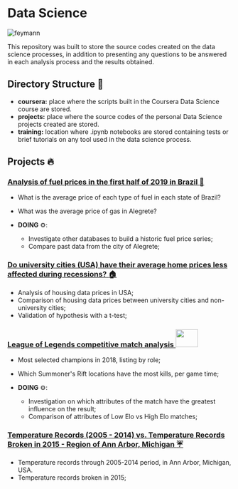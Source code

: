 # Data Science

![feymann](https://pbs.twimg.com/media/DlMxO-jWsAA0-qP.jpg)

This repository was built to store the source codes created on the data science processes, in addition to presenting any questions to be answered in each analysis process and the results obtained.

## Directory Structure :rocket:

- **coursera:** place where the scripts built in the Coursera Data Science course are stored.
- **projects:** place where the source codes of the personal Data Science projects created are stored.
- **training:** location where .ipynb notebooks are stored containing tests or brief tutorials on any tool used in the data science process.

## Projects :fire:	
  ### [Analysis of fuel prices in the first half of 2019 in Brazil :car:](https://github.com/guilhermesam/data-science/blob/master/projects/fuel_2019/storytelling.ipynb)
  - What is the average price of each type of fuel in each state of Brazil?
  - What was the average price of gas in Alegrete?
  
  - **DOING** ⚙️: 
    - Investigate other databases to build a historic fuel price series;
    - Compare past data from the city of Alegrete;

  ### [Do university cities (USA) have their average home prices less affected during recessions? :house:](https://github.com/guilhermesam/data-science/blob/master/coursera/Introduction_to_Data_Science/Assignment_4/Assignment_4.ipynb)
   - Analysis of housing data prices in USA;
   - Comparison of housing data prices between university cities and non-university cities;
   - Validation of hypothesis with a t-test;

  ### [League of Legends competitive match analysis <img src="https://3.bp.blogspot.com/-weDqm5JxCWQ/VdDtk2WvvSI/AAAAAAAAGh0/7PdkJ_r4ojw/s1600/image%2B187.png" width="50" height="40" >](https://github.com/guilhermesam/data-science/blob/master/projects/lol-analysis/storytelling.ipynb)
   - Most selected champions in 2018, listing by role;
   - Which Summoner's Rift locations have the most kills, per game time;
   
   - **DOING** ⚙️:
     - Investigation on which attributes of the match have the greatest influence on the result;
     - Comparison of attributes of Low Elo vs High Elo matches;
  
   ### [Temperature Records (2005 - 2014) vs. Temperature Records Broken in 2015 - Region of Ann Arbor, Michigan :umbrella:](https://github.com/guilhermesam/data-science/blob/master/coursera/Applied_Plotting_Charting%26_Data_Representation/Assignment_2/Assignment2.ipynb)
   - Temperature records through 2005-2014 period, in Ann Arbor, Michigan, USA.
   - Temperature records broken in 2015;

